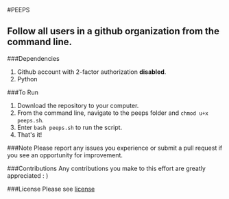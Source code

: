 #PEEPS
## Follow all users in a github organization from the command line.

###Dependencies
1. Github account with 2-factor authorization **disabled**.
2. Python

###To Run
1. Download the repository to your computer.
2. From the command line, navigate to the peeps folder and `chmod u+x peeps.sh`.
3. Enter `bash peeps.sh` to run the script.
4. That's it!

###Note
Please report any issues you experience or submit a pull request if you see an opportunity for improvement.

###Contributions
Any contributions you make to this effort are greatly appreciated : )

###License
Please see [license](https://github.com/zfisch/peeps/blob/master/LICENSE.txt)
